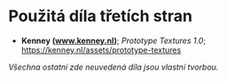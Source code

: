 # Použitá díla třetích stran

- **Kenney (www.kenney.nl)**; *Prototype Textures 1.0*; https://kenney.nl/assets/prototype-textures

*Všechna ostatní zde neuvedená díla jsou vlastní tvorbou.*
